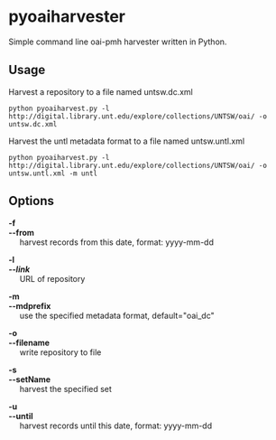 pyoaiharvester
==============

Simple command line oai-pmh harvester written in Python.

Usage
-----

Harvest a repository to a file named untsw.dc.xml

```
python pyoaiharvest.py -l http://digital.library.unt.edu/explore/collections/UNTSW/oai/ -o untsw.dc.xml
```

Harvest the untl metadata format to a file named untsw.untl.xml

```
python pyoaiharvest.py -l http://digital.library.unt.edu/explore/collections/UNTSW/oai/ -o untsw.untl.xml -m untl
```

Options
-----  

**-f**  
**--from**  
&nbsp;&nbsp;&nbsp;&nbsp; harvest records from this date, format: yyyy-mm-dd  

**-l**  
**_--link_**  
&nbsp;&nbsp;&nbsp;&nbsp; URL of repository  

**-m**  
**--mdprefix**  
&nbsp;&nbsp;&nbsp;&nbsp; use the specified metadata format, default="oai_dc"  

**-o**  
**--filename**  
&nbsp;&nbsp;&nbsp;&nbsp; write repository to file  

**-s**  
**--setName**  
&nbsp;&nbsp;&nbsp;&nbsp; harvest the specified set  

**-u**  
**--until**  
&nbsp;&nbsp;&nbsp;&nbsp; harvest records until this date, format: yyyy-mm-dd  
